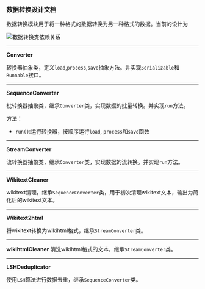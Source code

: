 ### 数据转换设计文档

数据转换模块用于将一种格式的数据转换为另一种格式的数据。当前的设计为

![数据转换类依赖关系](../../../assets/converter.svg)
___
**Converter**

转换器抽象类，定义`load`,`process`,`save`抽象方法。并实现`Serializable`和`Runnable`接口。

___
**SequenceConverter**

批转换器抽象类，继承`Converter`类，实现数据的批量转换。并实现`run`方法。

方法：
- `run()`:运行转换器，按顺序运行`load`, `process`和`save`函数

___
**StreamConverter**

流转换器抽象类，继承`Converter`类，实现数据的流转换。并实现`run`方法。

___
**WikitextCleaner**

wikitext清理，继承`SequenceConverter`类，用于初次清理wikitext文本，输出为简化后的wikitext文本。

___
**Wikitext2html**

将wikitext转换为wikihtml格式，继承`StreamConverter`类。

___
**wikihtmlCleaner**
清洗wikihtml格式的文本，继承`StreamConverter`类。

___
**LSHDeduplicator**

使用`LSH`算法进行数据去重，继承`SequenceConverter`类。